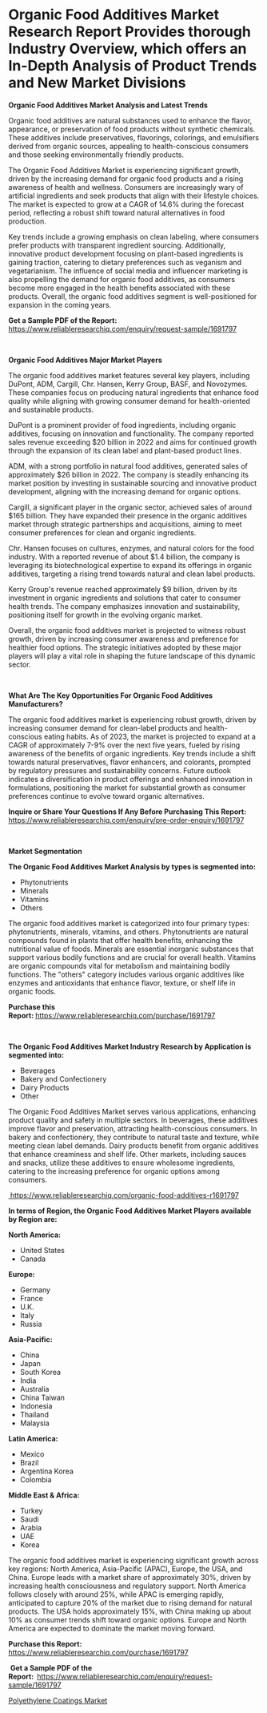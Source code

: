 <p><h1>Organic Food Additives Market Research Report Provides thorough Industry Overview, which offers an In-Depth Analysis of Product Trends and New Market Divisions</h1></p><p><strong>Organic Food Additives Market Analysis and Latest Trends</strong></p>
<p><p>Organic food additives are natural substances used to enhance the flavor, appearance, or preservation of food products without synthetic chemicals. These additives include preservatives, flavorings, colorings, and emulsifiers derived from organic sources, appealing to health-conscious consumers and those seeking environmentally friendly products.</p><p>The Organic Food Additives Market is experiencing significant growth, driven by the increasing demand for organic food products and a rising awareness of health and wellness. Consumers are increasingly wary of artificial ingredients and seek products that align with their lifestyle choices. The market is expected to grow at a CAGR of 14.6% during the forecast period, reflecting a robust shift toward natural alternatives in food production.</p><p>Key trends include a growing emphasis on clean labeling, where consumers prefer products with transparent ingredient sourcing. Additionally, innovative product development focusing on plant-based ingredients is gaining traction, catering to dietary preferences such as veganism and vegetarianism. The influence of social media and influencer marketing is also propelling the demand for organic food additives, as consumers become more engaged in the health benefits associated with these products. Overall, the organic food additives segment is well-positioned for expansion in the coming years.</p></p>
<p><strong>Get a Sample PDF of the Report:&nbsp;</strong> <a href="https://www.reliableresearchiq.com/enquiry/request-sample/1691797?utm_campaign=2237&utm_medium=2&utm_source=Github&utm_content=ia&utm_term=31012025&utm_id=organic-food-additives">https://www.reliableresearchiq.com/enquiry/request-sample/1691797</a></p>
<p>&nbsp;</p>
<p><strong>Organic Food Additives Major Market Players</strong></p>
<p><p>The organic food additives market features several key players, including DuPont, ADM, Cargill, Chr. Hansen, Kerry Group, BASF, and Novozymes. These companies focus on producing natural ingredients that enhance food quality while aligning with growing consumer demand for health-oriented and sustainable products.</p><p>DuPont is a prominent provider of food ingredients, including organic additives, focusing on innovation and functionality. The company reported sales revenue exceeding $20 billion in 2022 and aims for continued growth through the expansion of its clean label and plant-based product lines.</p><p>ADM, with a strong portfolio in natural food additives, generated sales of approximately $26 billion in 2022. The company is steadily enhancing its market position by investing in sustainable sourcing and innovative product development, aligning with the increasing demand for organic options.</p><p>Cargill, a significant player in the organic sector, achieved sales of around $165 billion. They have expanded their presence in the organic additives market through strategic partnerships and acquisitions, aiming to meet consumer preferences for clean and organic ingredients.</p><p>Chr. Hansen focuses on cultures, enzymes, and natural colors for the food industry. With a reported revenue of about $1.4 billion, the company is leveraging its biotechnological expertise to expand its offerings in organic additives, targeting a rising trend towards natural and clean label products.</p><p>Kerry Group's revenue reached approximately $9 billion, driven by its investment in organic ingredients and solutions that cater to consumer health trends. The company emphasizes innovation and sustainability, positioning itself for growth in the evolving organic market.</p><p>Overall, the organic food additives market is projected to witness robust growth, driven by increasing consumer awareness and preference for healthier food options. The strategic initiatives adopted by these major players will play a vital role in shaping the future landscape of this dynamic sector.</p></p>
<p>&nbsp;</p>
<p><strong>What Are The Key Opportunities For Organic Food Additives Manufacturers?</strong></p>
<p><p>The organic food additives market is experiencing robust growth, driven by increasing consumer demand for clean-label products and health-conscious eating habits. As of 2023, the market is projected to expand at a CAGR of approximately 7-9% over the next five years, fueled by rising awareness of the benefits of organic ingredients. Key trends include a shift towards natural preservatives, flavor enhancers, and colorants, prompted by regulatory pressures and sustainability concerns. Future outlook indicates a diversification in product offerings and enhanced innovation in formulations, positioning the market for substantial growth as consumer preferences continue to evolve toward organic alternatives.</p></p>
<p><strong>Inquire or Share Your Questions If Any Before Purchasing This Report:</strong> <a href="https://www.reliableresearchiq.com/enquiry/pre-order-enquiry/1691797?utm_campaign=2237&utm_medium=2&utm_source=Github&utm_content=ia&utm_term=31012025&utm_id=organic-food-additives">https://www.reliableresearchiq.com/enquiry/pre-order-enquiry/1691797</a></p>
<p>&nbsp;</p>
<p><strong>Market Segmentation</strong></p>
<p><strong>The Organic Food Additives Market Analysis by types is segmented into:</strong></p>
<p><ul><li>Phytonutrients</li><li>Minerals</li><li>Vitamins</li><li>Others</li></ul></p>
<p><p>The organic food additives market is categorized into four primary types: phytonutrients, minerals, vitamins, and others. Phytonutrients are natural compounds found in plants that offer health benefits, enhancing the nutritional value of foods. Minerals are essential inorganic substances that support various bodily functions and are crucial for overall health. Vitamins are organic compounds vital for metabolism and maintaining bodily functions. The "others" category includes various organic additives like enzymes and antioxidants that enhance flavor, texture, or shelf life in organic foods.</p></p>
<p><strong>Purchase this Report:&nbsp;</strong><a href="https://www.reliableresearchiq.com/purchase/1691797?utm_campaign=2237&utm_medium=2&utm_source=Github&utm_content=ia&utm_term=31012025&utm_id=organic-food-additives">https://www.reliableresearchiq.com/purchase/1691797</a></p>
<p>&nbsp;</p>
<p><strong>The Organic Food Additives Market Industry Research by Application is segmented into:</strong></p>
<p><ul><li>Beverages</li><li>Bakery and Confectionery</li><li>Dairy Products</li><li>Other</li></ul></p>
<p><p>The Organic Food Additives Market serves various applications, enhancing product quality and safety in multiple sectors. In beverages, these additives improve flavor and preservation, attracting health-conscious consumers. In bakery and confectionery, they contribute to natural taste and texture, while meeting clean label demands. Dairy products benefit from organic additives that enhance creaminess and shelf life. Other markets, including sauces and snacks, utilize these additives to ensure wholesome ingredients, catering to the increasing preference for organic options among consumers.</p></p>
<p><a href="https://www.reliableresearchiq.com/organic-food-additives-r1691797?utm_campaign=2237&utm_medium=2&utm_source=Github&utm_content=ia&utm_term=31012025&utm_id=organic-food-additives">&nbsp;https://www.reliableresearchiq.com/organic-food-additives-r1691797</a></p>
<p><strong>In terms of Region, the Organic Food Additives Market Players available by Region are:</strong></p>
<p>
    <p> <strong> North America: </strong>
        <ul>
            <li>United States</li>
            <li>Canada</li>
        </ul>
        </p> 
    <p> <strong> Europe: </strong>
        <ul>
            <li>Germany</li>
            <li>France</li>
            <li>U.K.</li>
            <li>Italy</li>
            <li>Russia</li>
        </ul>
        </p> 
    <p> <strong> Asia-Pacific: </strong>
        <ul>
            <li>China</li>
            <li>Japan</li>
            <li>South Korea</li>
            <li>India</li>
            <li>Australia</li>
            <li>China Taiwan</li>
            <li>Indonesia</li>
            <li>Thailand</li>
            <li>Malaysia</li>
        </ul>
        </p> 
    <p> <strong> Latin America: </strong>
        <ul>
            <li>Mexico</li>
            <li>Brazil</li>
            <li>Argentina Korea</li>
            <li>Colombia</li>
        </ul>
        </p> 
    <p> <strong> Middle East & Africa: </strong>
        <ul>
            <li>Turkey</li>
            <li>Saudi</li>
            <li>Arabia</li>
            <li>UAE</li>
            <li>Korea</li>
        </ul>
    </p>
    </p>
<p><p>The organic food additives market is experiencing significant growth across key regions: North America, Asia-Pacific (APAC), Europe, the USA, and China. Europe leads with a market share of approximately 30%, driven by increasing health consciousness and regulatory support. North America follows closely with around 25%, while APAC is emerging rapidly, anticipated to capture 20% of the market due to rising demand for natural products. The USA holds approximately 15%, with China making up about 10% as consumer trends shift toward organic options. Europe and North America are expected to dominate the market moving forward.</p></p>
<p><strong>Purchase this Report: </strong><a href="https://www.reliableresearchiq.com/purchase/1691797?utm_campaign=2237&utm_medium=2&utm_source=Github&utm_content=ia&utm_term=31012025&utm_id=organic-food-additives">https://www.reliableresearchiq.com/purchase/1691797</a></p>
<p>&nbsp;<strong>Get a Sample PDF of the Report:&nbsp;&nbsp;</strong><a href="https://www.reliableresearchiq.com/enquiry/request-sample/1691797?utm_campaign=2237&utm_medium=2&utm_source=Github&utm_content=ia&utm_term=31012025&utm_id=organic-food-additives">https://www.reliableresearchiq.com/enquiry/request-sample/1691797</a></p>
<p><strong></strong></p>
<p><p><a href="https://github.com/comasnickie/Market-Research-Report-List-1/blob/main/polyethylene-coatings-market.md?utm_campaign=2237&utm_medium=2&utm_source=Github&utm_content=ia&utm_term=31012025&utm_id=organic-food-additives">Polyethylene Coatings Market</a></p></p>
